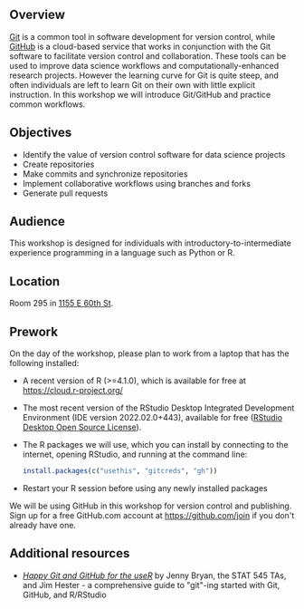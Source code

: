 ## Overview

[Git](https://git-scm.com/) is a common tool in software development for version control, while [GitHub](https://github.com/) is a cloud-based service that works in conjunction with the Git software to facilitate version control and collaboration. These tools can be used to improve data science workflows and computationally-enhanced research projects. However the learning curve for Git is quite steep, and often individuals are left to learn Git on their own with little explicit instruction. In this workshop we will introduce Git/GitHub and practice common workflows.

## Objectives

- Identify the value of version control software for data science projects
- Create repositories
- Make commits and synchronize repositories
- Implement collaborative workflows using branches and forks
- Generate pull requests

## Audience

This workshop is designed for individuals with introductory-to-intermediate experience programming in a language such as Python or R.

## Location

Room 295 in [1155 E 60th St](https://goo.gl/maps/7n7wDsd9mjnfRBtR8).

## Prework

On the day of the workshop, please plan to work from a laptop that has the following installed:

- A recent version of R (>=4.1.0), which is available for free at https://cloud.r-project.org/
- The most recent version of the RStudio Desktop Integrated Development Environment (IDE version 2022.02.0+443), available for free ([RStudio Desktop Open Source License](https://www.rstudio.com/products/rstudio/download/#download)).
- The R packages we will use, which you can install by connecting to the internet, opening RStudio, and running at the command line:

    ```r
    install.packages(c("usethis", "gitcreds", "gh"))
    ```

- Restart your R session before using any newly installed packages

We will be using GitHub in this workshop for version control and publishing. Sign up for a free GitHub.com account at <https://github.com/join> if you don't already have one.

## Additional resources

- [*Happy Git and GitHub for the useR*](https://happygitwithr.com/) by Jenny Bryan, the STAT 545 TAs, and Jim Hester - a comprehensive guide to "git"-ing started with Git, GitHub, and R/RStudio

